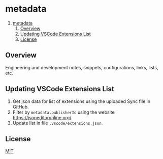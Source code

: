 # metadata

1. [metadata](#metadata)
   1. [Overview](#overview)
   2. [Updating VSCode Extensions List](#updating-vscode-extensions-list)
   3. [License](#license)

## Overview

Engineering and development notes, snippets, configurations, links, lists, etc.

## Updating VSCode Extensions List

1. Get json data for list of extensions using the uploaded Sync file in GitHub.
2. Filter by `metadata.publisherId` using the website <https://jsoneditoronline.org/>.
3. Update list in file `.vscode/extensions.json`.

## License

[MIT](https://github.com/manastalukdar/template-repo/blob/master/LICENSE)
